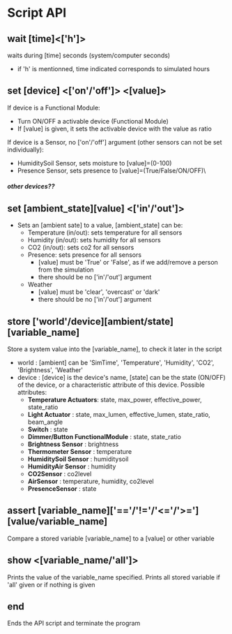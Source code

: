 # Script API

## wait [time]<['h']>

waits during [time] seconds (system/computer seconds)

- if 'h' is mentionned, time indicated corresponds to simulated hours

## set [device] <['on'/'off']> <[value]>

If device is a Functional Module:

- Turn ON/OFF a activable device (Functional Module)
- If [value] is given, it sets the activable device with the value as ratio

If device is a Sensor, no ['on'/'off'] argument (other sensors can not be set individually):

- HumiditySoil Sensor, sets moisture to [value]=(0-100)
- Presence Sensor, sets presence to [value]=(True/False/ON/OFF)\

##### other devices??

<!-- if device is a Sensor:
* Turn ON/OFF the sending of telegrams
*  -->

## set [ambient_state][value] <['in'/'out']>

- Sets an [ambient sate] to a value, [ambient_state] can be:
  - Temperature (in/out): sets temperature for all sensors
  - Humidity (in/out): sets humidity for all sensors
  - CO2 (in/out): sets co2 for all sensors
  - Presence: sets presence for all sensors
    - [value] must be 'True' or 'False', as if we add/remove a person from the simulation
    - there should be no ['in'/'out'] argument
  - Weather
    - [value] must be 'clear', 'overcast' or 'dark'
    - there should be no ['in'/'out'] argument

## store ['world'/device][ambient/state] [variable_name]

Store a system value into the [variable_name], to check it later in the script

- world : [ambient] can be 'SimTime', 'Temperature', 'Humidity', 'CO2', 'Brightness', 'Weather'
- device : [device] is the device's name, [state] can be the state (ON/OFF) of the device, or a characteristic attribute of this device. Possible attributes:
  - **Temperature Actuators**: state, max_power, effective_power, state_ratio
  - **Light Actuator** : state, max_lumen, effective_lumen, state_ratio, beam_angle
  - **Switch** : state
  - **Dimmer/Button FunctionalModule** : state, state_ratio
  - **Brightness Sensor** : brightness
  - **Thermometer Sensor** : temperature
  - **HumiditySoil Sensor** : humiditysoil
  - **HumidityAir Sensor** : humidity
  - **CO2Sensor** : co2level
  - **AirSensor** : temperature, humidity, co2level
  - **PresenceSensor** : state

## assert [variable_name]['=='/'!='/'<='/'>='][value/variable_name]

Compare a stored variable [variable_name] to a [value] or other variable

## show <[variable_name/'all']>

Prints the value of the variable_name specified.
Prints all stored variable if 'all' given or if nothing is given

## end

Ends the API script and terminate the program
